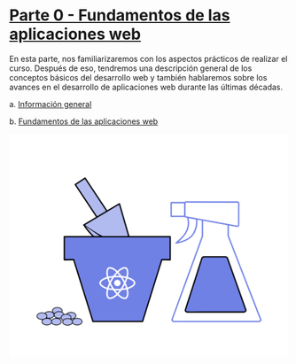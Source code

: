 # [Parte 0 - Fundamentos de las aplicaciones web](https://fullstackopen.com/es/part0)

En esta parte, nos familiarizaremos con los aspectos prácticos de realizar el curso. Después de eso, tendremos una descripción general de los conceptos básicos del desarrollo web y también hablaremos sobre los avances en el desarrollo de aplicaciones web durante las últimas décadas.
<br/>

a. [Información general](https://fullstackopen.com/es/part0/informacion_general)

b. [Fundamentos de las aplicaciones web](https://fullstackopen.com/es/part0/fundamentos_de_las_aplicaciones_web)

![alt text](part-0.svg)